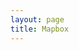 ```yaml
---
layout: page
title: Mapbox
---
```


<script src='https://api.mapbox.com/mapbox-gl-js/v2.7.0/mapbox-gl.js'></script>
<link href='https://api.mapbox.com/mapbox-gl-js/v2.7.0/mapbox-gl.css' rel='stylesheet' />


<div id='map' style='width: 400px; height: 300px;'></div>
<script>
mapboxgl.accessToken = 'pk.eyJ1IjoiYmVuamFtaW5jaGFpdCIsImEiOiJjbDBtbjk4b28wZG04M21xMTBiZjk2Mmc0In0.fu809Tdjo0sidzb5O20Vlw';
const map = new mapboxgl.Map({
	container: 'map', // container ID
	style: 'mapbox://styles/mapbox/streets-v11', // style URL
	center: [-74.5, 40], // starting position [lng, lat]
	zoom: 9 // starting zoom
});
</script>

<div id='map' style='width: 400px; height: 300px;'></div>
<script>
mapboxgl.accessToken = 'pk.eyJ1IjoiYmVuamFtaW5jaGFpdCIsImEiOiJjbDBtbjk4b28wZG04M21xMTBiZjk2Mmc0In0.fu809Tdjo0sidzb5O20Vlw';
const map = new mapboxgl.Map({
	container: 'map', // container ID
	style: 'mapbox://styles/mapbox/streets-v11', // style URL
	center: [41.795068, -87.596532], // starting position [lng, lat]
	zoom: 9 // starting zoom
});
</script>
